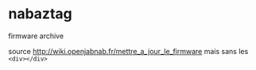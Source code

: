# nabaztag
firmware archive

source http://wiki.openjabnab.fr/mettre_a_jour_le_firmware
mais sans les ```<div></div>```  
